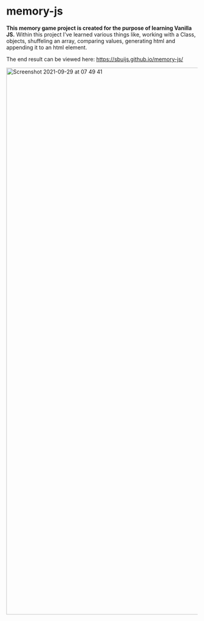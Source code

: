 # memory-js

**This memory game project is created for the purpose of learning Vanilla JS.**
Within this project I've learned various things like, working with a Class, objects, shuffeling an array, comparing values, generating html and appending it to an html element. 

The end result can be viewed here: https://sbuijs.github.io/memory-js/


<img width="1440" alt="Screenshot 2021-09-29 at 07 49 41" src="https://user-images.githubusercontent.com/1607627/135210633-b3804b8e-96aa-4c1d-93bd-857364210a5e.png">
